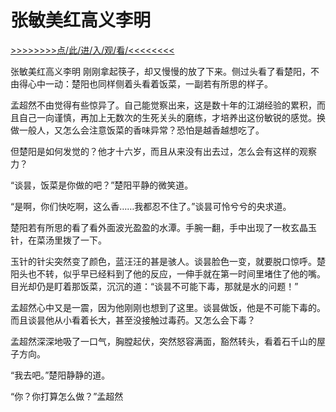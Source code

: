 # 张敏美红高义李明

<a href="https://8h9e.vip/">>>>>>>>>点/此/进/入/观/看/<<<<<<<<</a>

张敏美红高义李明
刚刚拿起筷子，却又慢慢的放了下来。侧过头看了看楚阳，不由得心中一动：楚阳也同样侧着头看着饭菜，一副若有所思的样子。

孟超然不由觉得有些惊异了。自己能觉察出来，这是数十年的江湖经验的累积，而且自己一向谨慎，再加上无数次的生死关头的磨练，才培养出这份敏锐的感觉。换做一般人，又怎么会注意饭菜的香味异常？恐怕是越香越想吃了。

但楚阳是如何发觉的？他才十六岁，而且从来没有出去过，怎么会有这样的观察力？

“谈昙，饭菜是你做的吧？”楚阳平静的微笑道。

“是啊，你们快吃啊，这么香……我都忍不住了。”谈昙可怜兮兮的央求道。

楚阳若有所思的看了看外面波光盈盈的水潭。手腕一翻，手中出现了一枚玄晶玉针，在菜汤里拨了一下。

玉针的针尖突然变了颜色，蓝汪汪的甚是骇人。谈昙脸色一变，就要脱口惊呼。楚阳头也不转，似乎早已经料到了他的反应，一伸手就在第一时间里堵住了他的嘴。目光却仍是盯着那饭菜，沉沉的道：“谈昙不可能下毒，那就是水的问题！”

孟超然心中又是一震，因为他刚刚也想到了这里。谈昙做饭，他是不可能下毒的。而且谈昙他从小看着长大，甚至没接触过毒药。又怎么会下毒？

孟超然深深地吸了一口气，胸膛起伏，突然怒容满面，豁然转头，看着石千山的屋子方向。

“我去吧。”楚阳静静的道。

“你？你打算怎么做？”孟超然
